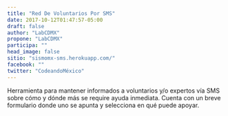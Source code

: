 ```yaml
---
title: "Red De Voluntarios Por SMS"
date: 2017-10-12T01:47:57-05:00
draft: false
author: "LabCDMX"
propone: "LabCDMX"
participa: ""
head_image: false
sitio: "sismomx-sms.herokuapp.com/"
facebook: ""
twitter: "CodeandoMéxico"
---
```

Herramienta para mantener informados a voluntarios y/o expertos vía SMS sobre cómo y dónde más se require ayuda inmediata. Cuenta con un breve formulario donde uno se apunta y selecciona en qué puede apoyar.

